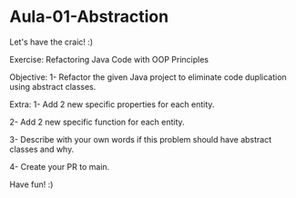 # Aula-01-Abstraction
Let's have the craic! :)

Exercise: Refactoring Java Code with OOP Principles

Objective:
1- Refactor the given Java project to eliminate code duplication using abstract classes. 

Extra:
1- Add 2 new specific properties for each entity.

2- Add 2 new specific function for each entity.

3- Describe with your own words if this problem should have abstract classes and why.

4- Create your PR to main.

Have fun! :)